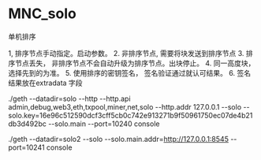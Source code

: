 # MNC_solo
单机排序

1, 排序节点手动指定。启动参数。
2. 非排序节点, 需要将块发送到排序节点
3. 排序节点丢失， 非排序节点不会自动升级为排序节点。出块停止。
4. 同一高度块， 选择先到的为准。
5. 使用排序的密钥签名， 签名验证通过就认可结果。
6. 签名结果放在extradata 字段



./geth --datadir=solo --http --http.api admin,debug,web3,eth,txpool,miner,net,solo --http.addr 127.0.0.1 --solo --solo.key=16e96c512590dcf3cff5cb0c742e913271b9f50961750ec07de4b21db3d492bc  --solo.main  --port=10240 console


./geth --datadir=solo2  --solo   --solo.main.addr=http://127.0.0.1:8545  --port=10241 console



